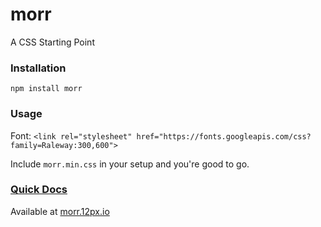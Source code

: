 # morr
A CSS Starting Point


### Installation

`npm install morr`  

### Usage

Font: `<link rel="stylesheet" href="https://fonts.googleapis.com/css?family=Raleway:300,600">`  

Include `morr.min.css` in your setup and you're good to go.  

### [Quick Docs](http://12px.io/morr)
Available at [morr.12px.io](http://12px.io/morr)
